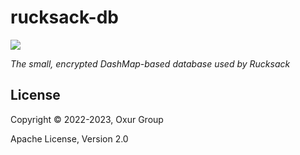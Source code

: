 # rucksack-db

[![][logo]][logo-large]

*The small, encrypted DashMap-based database used by Rucksack*

## License

Copyright © 2022-2023, Oxur Group

Apache License, Version 2.0

[//]: ---Named-Links---

[logo]: ../resources/images/logo-v1-x250.png
[logo-large]: ../resources/images/logo-v1-x1000.png
